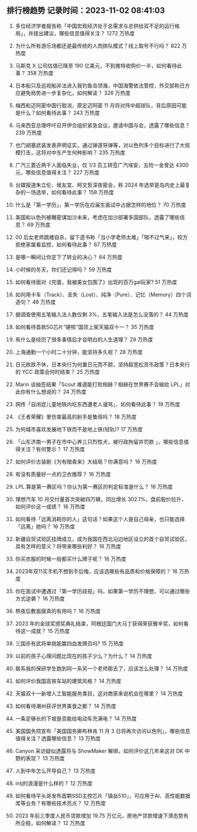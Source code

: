 
## 排行榜趋势 记录时间：2023-11-02 08:41:03
  
  1. 多位经济学者报告称「中国宏观经济处于总需求与总供给双不足的运行格局」，并提出建议，哪些信息值得关注？ 1272 万热度
    
  2. 为什么所有游乐场都还是最传统的人肉排队模式？线上取号不行吗？ 822 万热度
    
  3. 马斯克 X 公司估值已降至 190 亿美元，不到推特收购价一半，如何看待此事？ 358 万热度
    
  4. 日本船只及巡视船非法进入我钓鱼岛领海，中国海警依法管控，外交部称日方应避免局势进一步复杂化，如何解读？ 326 万热度
    
  5. 梅西和迈阿密中国行取消，原定迈阿密 11 月将对阵中超球队，背后原因可能是什么？如何看待此事？ 243 万热度
    
  6. 马来西亚总理呼吁召开伊合组织紧急会议，邀请中国与会，透露了哪些信息？ 239 万热度
    
  7. 也门胡塞武装发表声明证实，通过弹道导弹等，对以色列多个目标进行了大规模打击，这将对中东产生何种影响？ 235 万热度
    
  8. 广汽三菱近两千人面临失业，仅 1/3 员工转签广汽埃安，五险一金曾达 4300 元，哪些信息值得关注？ 227 万热度
    
  9. 台媒报道朱立伦、侯友宜、柯文哲深夜密会，称 2024 年选举是岛内史上最复杂的一场选举，如何看待此事？ 158 万热度
    
  10. 什么是「第一学历」，第一学历在应届生面试中占据怎样的地位？ 70 万热度
    
  11. 美国和以色列被曝密谋加沙未来，考虑在加沙部署多国部队，透露了哪些信息？ 69 万热度
    
  12. 00 后女老师跳楼自杀，留下遗书称「当小学老师太难」「喘不过气来」，校方拒绝家属看监控，如何看待此事？ 67 万热度
    
  13. 是哪一瞬间让你定下了转业的决心？ 64 万热度
    
  14. 小时候的冬天，你们还记得吗？ 59 万热度
    
  15. 如何看待面对《完蛋，我被美女包围了》出现的百万gal玩家? 51 万热度
    
  16. 如何用卡车（Track）、丢失（Lost）、纯净（Pure）、记忆（Memory）四个词造句？ 48 万热度
    
  17. 据调查使用五笔输入法人数仅剩 3%，五笔输入法是怎么没落的？ 44 万热度
    
  18. 如何看待首款5G芯片“硬核”国货上架天猫双十一？ 35 万热度
    
  19. 有什么是经历了很多事情后才会明白的人生道理？ 29 万热度
    
  20. 上海通勤一个小时二十分钟，能坚持多久呢？ 28 万热度
    
  21. 日元跌跌不休，日本央行为何置日元而不顾，坚持超宽松货币政策？日本央行的 YCC 政策会何时结束？ 25 万热度
    
  22. Marin 谈抽签结果「Scout 难道能打败相赫？相赫在世界赛不会输给 LPL」对此你有什么想说的？ 24 万热度
    
  23. 网传「自闭症儿童地铁内吃东西遭老人谩骂」，如何看待此事？ 19 万热度
    
  24. 《王者荣耀》里伤害最高的射手是鲁班吗？ 18 万热度
    
  25. 为何城市喜欢发展地下铁而不是地上铁(轻轨)? 17 万热度
    
  26. 「山东济南一男子在市中心养三只烈性犬，被行政拘留并罚款 」，哪些信息值得关注？有何警示？ 17 万热度
    
  27. 如何评价古装剧《为有暗香来》大结局？你满意吗？ 16 万热度
    
  28. 有没有质量好一点的卫衣推荐？ 16 万热度
    
  29. LPL 算是第一赛区吗？你认为第一赛区的判定标准是什么？ 16 万热度
    
  30. 理想汽车 10 月交付量首次突破四万辆，同比增长 302.1%，盘前股价拉升，如何评价这一成绩？ 16 万热度
    
  31. 如何看待「远离消耗你的人」这句话？如果这个人是自己母亲，也只能选择「远离」她吗？ 16 万热度
    
  32. 新疆自贸试验区挂牌成立，成为我国在西北沿边地区设立的首个自贸试验区，具有怎样的意义？将带来哪些利好？ 16 万热度
    
  33. 你买衣服的时候一般都买什么牌子呢？ 16 万热度
    
  34. 2023年双11买手机不想到手后悔，应该选哪些有品质和价格保障的？ 16 万热度
    
  35. 你在面试中遭遇过「第一学历歧视」吗，如果第一学历不理想，可以通过哪些方式逆袭？ 16 万热度
    
  36. 熬夜后敷面膜真的有用吗？ 16 万热度
    
  37. 2023 年的金球奖颁奖典礼结束，阿根廷国门大马丁获得荣获雅辛奖，如何看待这一成就？ 15 万热度
    
  38. 三国杀有武将单挑能赢四血发牌员吗? 15 万热度
    
  39. 以前的孩子心理问题比现在的孩子少么？为什么？ 14 万热度
    
  40. 联系我的保研学生跑到同一系另一个老师那去了，应该怎么处理？ 14 万热度
    
  41. 如何评价我国高铁车站的建筑风格？ 14 万热度
    
  42. 天猫双十一新增人工智能服务类目，这对商家来说机会在哪里？ 14 万热度
    
  43. 如何看待潮州获评世界美食之都？ 14 万热度
    
  44. 一条足够长的下坡是否能给电动车充满电？ 14 万热度
    
  45. 美国国务院宣布「美国国务卿布林肯 11 月 3 日将再次访问以色列」，哪些信息值得关注？透露哪些信息？ 13 万热度
    
  46. Canyon 采访疑似透露将与 ShowMaker 解绑，如何评价这几年来这对 DK 中野的表现？ 13 万热度
    
  47. 人到中年怎么开导自己？ 13 万热度
    
  48. intj的浪漫是什么样的？ 12 万热度
    
  49. 如何看待平头哥发布首颗SSD主控芯片「镇岳510」，可应用于AI、高性能数据库等业务？有哪些技术亮点？ 12 万热度
    
  50. 2023 年前三季度人民币贷款增加 19.75 万亿元，房地产贷款增速下滑态势有所企稳，如何解读？ 12 万热度
    